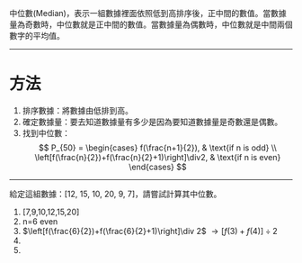 中位數(Median)，表示一組數據裡面依照低到高排序後，正中間的數值。當數據量為奇數時，中位數就是正中間的數值。當數據量為偶數時，中位數就是中間兩個數字的平均值。
- - -
# 方法
1. 排序數據：將數據由低排到高。
2. 確定數據量：要去知道數據量有多少是因為要知道數據量是奇數還是偶數。
3. 找到中位數：
$$
P_{50} =
\begin{cases}
    f(\frac{n+1}{2}), & \text{if n is odd} \\
    \left[f(\frac{n}{2})+f(\frac{n}{2}+1)\right]\div2, & \text{if n is even}
\end{cases}
$$
- - -
給定這組數據：\[12, 15, 10, 20, 9, 7\]，請嘗試計算其中位數。
1. [7,9,10,12,15,20]
2. n=6 even
3. $\left[f(\frac{6}{2})+f(\frac{6}{2}+1)\right]\div 2$ $\rightarrow \left[f(3)+f(4)\right]\div 2$
4. 
5. 